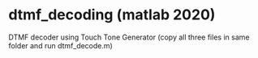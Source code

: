 # dtmf_decoding (matlab 2020)
DTMF decoder using Touch Tone Generator
(copy all three files in same folder and run dtmf_decode.m)
